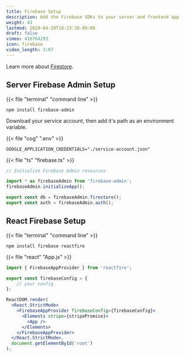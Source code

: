 ```yaml
---
title: Firebase Setup
description: Add the Firebase SDKs to your server and frontend app 
weight: 41
lastmod: 2020-04-20T10:23:30-09:00
draft: false
vimeo: 416764293
icon: firebase
video_length: 3:07
---
```


Learn more about [Firestore](https://fireship.io/tags/firestore/). 

## Server Firebase Admin Setup

{{< file "terminal" "command line" >}}
```text
npm install firebase-admin
```

Download your service account, then add it's path as an environment variable. 

{{< file "cog" ".env" >}}
```text
GOOGLE_APPLICATION_CREDENTIALS="./service-account.json"

```

{{< file "ts" "firebase.ts" >}}
```typescript
// Initialize Firebase Admin resources

import * as firebaseAdmin from 'firebase-admin';
firebaseAdmin.initializeApp();

export const db = firebaseAdmin.firestore();
export const auth = firebaseAdmin.auth();
```

## React Firebase Setup

{{< file "terminal" "command line" >}}
```text
npm install firebase reactfire
```

{{< file "react" "App.js" >}}
```jsx
import { FirebaseAppProvider } from 'reactfire';

export const firebaseConfig = {
    // your config
};

ReactDOM.render(
  <React.StrictMode>
    <FirebaseAppProvider firebaseConfig={firebaseConfig}>
      <Elements stripe={stripePromise}>
        <App />
      </Elements>
    </FirebaseAppProvider>
  </React.StrictMode>,
  document.getElementById('root')
);

```